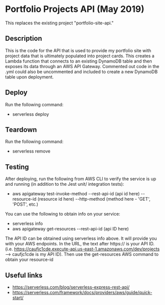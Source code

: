 # Portfolio Projects API (May 2019)

This replaces the existing project "portfolio-site-api."

## Description 

This is the code for the API that is used to provide my portfolio site with project data that is ultimately populated into project cards. This creates a Lambda function that connects to an existing DynamoDB table and then exposes its data through an AWS API Gateway. Commented out code in the .yml could also be uncommented and included to create a new DynamoDB table upon deployment. 

## Deploy

Run the following command: 
- serverless deploy

## Teardown 

Run the following command: 
- serverless remove

## Testing

After deploying, run the following from AWS CLI to verify the service is up and running (in addition to the Jest unit/ integration tests):
- aws apigateway test-invoke-method --rest-api-id (api id here) --resource-id (resource id here) --http-method (method here - 'GET', 'POST', etc.)

You can use the following to obtain info on your service: 
- serverless info 
- aws apigateway get-resources --rest-api-id (api ID here)

The API ID can be obtained using serverless info above. It will provide you with your AWS endpoints. In the URL, the text after https:// is your API ID. (i.e. https://caufjc1cde.execute-api.us-east-1.amazonaws.com/dev/projects --> caufjc1cde is my API ID). Then use the get-resources AWS command to obtain your resource-id

## Useful links

- https://serverless.com/blog/serverless-express-rest-api/
- https://serverless.com/framework/docs/providers/aws/guide/quick-start/